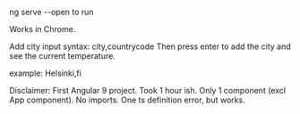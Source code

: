 ng serve --open to run

Works in Chrome.

Add city input syntax: city,countrycode
Then press enter to add the city and see the current temperature.

example: Helsinki,fi

Disclaimer: 
First Angular 9 project. 
Took 1 hour ish. 
Only 1 component (excl App component). 
No imports.
One ts definition error, but works.
